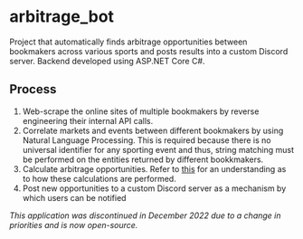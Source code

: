 # arbitrage_bot
Project that automatically finds arbitrage opportunities between bookmakers across various sports and posts results into a custom Discord server. Backend developed using ASP.NET Core C#.

## Process
1. Web-scrape the online sites of multiple bookmakers by reverse engineering their internal API calls.
2. Correlate markets and events between different bookmakers by using Natural Language Processing. This is required because there is no universal identifier for any sporting event and thus, string matching must be performed on the entities returned by different bookkmakers.
3. Calculate arbitrage opportunities. Refer to [this](https://en.wikipedia.org/wiki/Arbitrage_betting) for an understanding as to how these calculations are performed.
4. Post new opportunities to a custom Discord server as a mechanism by which users can be notified

_This application was discontinued in December 2022 due to a change in priorities and is now open-source._
